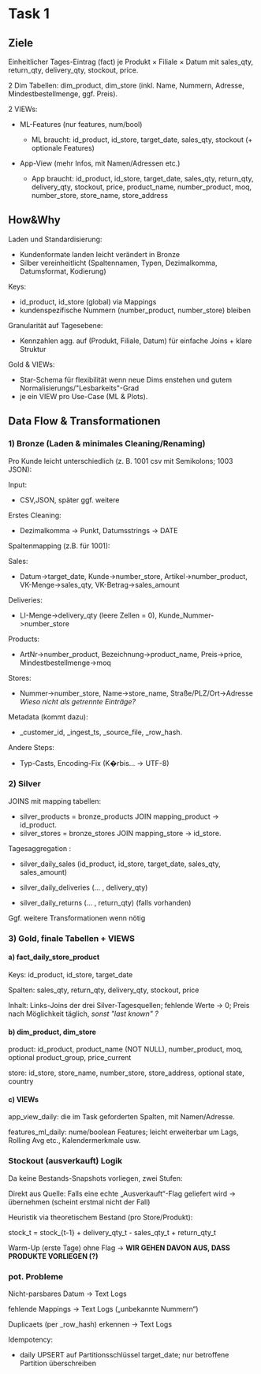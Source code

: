 # Task 1
## Ziele

Einheitlicher Tages-Eintrag (fact) je Produkt × Filiale × Datum mit sales_qty, return_qty, delivery_qty, stockout, price.

2 Dim Tabellen: dim_product, dim_store (inkl. Name, Nummern, Adresse, Mindestbestellmenge, ggf. Preis).

2 VIEWs:

- ML-Features (nur features, num/bool)
  - ML braucht: id_product, id_store, target_date, sales_qty, stockout (+ optionale Features)


- App-View (mehr Infos, mit Namen/Adressen etc.)
  - App braucht: id_product, id_store, target_date, sales_qty, return_qty, delivery_qty, stockout, price, product_name, number_product, moq, number_store, store_name, store_address

## How&Why

Laden und Standardisierung: 
- Kundenformate landen leicht verändert in Bronze
- Silber vereinheitlicht (Spaltennamen, Typen, Dezimalkomma, Datumsformat, Kodierung)

Keys: 
- id_product, id_store (global) via Mappings 
- kundenspezifische Nummern (number_product, number_store) bleiben 

Granularität auf Tagesebene:
- Kennzahlen agg. auf (Produkt, Filiale, Datum) für einfache Joins + klare Struktur

Gold & VIEWs: 
- Star-Schema für flexibilität wenn neue Dims enstehen und gutem Normalisierungs/"Lesbarkeits"-Grad 
- je ein VIEW pro Use-Case (ML & Plots).

## Data Flow & Transformationen

### 1) Bronze (Laden & minimales Cleaning/Renaming)

Pro Kunde leicht unterschiedlich (z. B. 1001 csv mit Semikolons; 1003 JSON):

Input: 
- CSV,JSON, später ggf. weitere

Erstes Cleaning: 
- Dezimalkomma -> Punkt, Datumsstrings -> DATE

Spaltenmapping (z.B. für 1001):

Sales: 
- Datum->target_date, Kunde->number_store, Artikel->number_product, VK-Menge->sales_qty, VK-Betrag->sales_amount

Deliveries: 
- LI-Menge->delivery_qty (leere Zellen = 0), Kunde_Nummer->number_store

Products: 
- ArtNr->number_product, Bezeichnung->product_name, Preis->price, Mindestbestellmenge->moq

Stores: 
- Nummer->number_store, Name->store_name, Straße/PLZ/Ort->Adresse *Wieso nicht als getrennte Einträge?*

Metadata (kommt dazu): 
- _customer_id, _ingest_ts, _source_file, _row_hash.

Andere Steps: 
- Typ-Casts, Encoding-Fix (K�rbis… -> UTF-8)

### 2) Silver

JOINS mit mapping tabellen:

- silver_products = bronze_products JOIN mapping_product -> id_product.
- silver_stores = bronze_stores JOIN mapping_store -> id_store.

Tagesaggregation :

- silver_daily_sales (id_product, id_store, target_date, sales_qty, sales_amount)

- silver_daily_deliveries (… , delivery_qty)

- silver_daily_returns (… , return_qty) (falls vorhanden)

Ggf. weitere Transformationen wenn nötig


### 3) Gold, finale Tabellen + VIEWS

#### a) fact_daily_store_product

Keys: id_product, id_store, target_date

Spalten: sales_qty, return_qty, delivery_qty, stockout, price

Inhalt: Links-Joins der drei Silver-Tagesquellen; fehlende Werte -> 0; Preis nach Möglichkeit täglich, *sonst "last known" ?*

#### b) dim_product, dim_store

product: id_product, product_name (NOT NULL), number_product, moq, optional product_group, price_current

store: id_store, store_name, number_store, store_address, optional state, country

#### c) VIEWs

app_view_daily: die im Task geforderten Spalten, mit Namen/Adresse.

features_ml_daily: nume/boolean Features; leicht erweiterbar um Lags, Rolling Avg etc., Kalendermerkmale usw.

### Stockout (ausverkauft) Logik

Da keine Bestands-Snapshots vorliegen, zwei Stufen:

Direkt aus Quelle: Falls eine echte „Ausverkauft“-Flag geliefert wird -> übernehmen (scheint erstmal nicht der Fall)

Heuristik via theoretischem Bestand (pro Store/Produkt):

stock_t = stock_{t-1} + delivery_qty_t - sales_qty_t + return_qty_t

Warm-Up (erste Tage) ohne Flag -> **WIR GEHEN DAVON AUS, DASS PRODUKTE VORLIEGEN (?)**


### pot. Probleme
Nicht-parsbares Datum -> Text Logs

fehlende Mappings -> Text Logs („unbekannte Nummern“)

Duplicaets (per _row_hash) erkennen -> Text Logs

Idempotency:
- daily UPSERT auf Partitionsschlüssel target_date; nur betroffene Partition überschreiben
